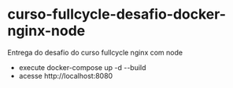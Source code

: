 # curso-fullcycle-desafio-docker-nginx-node
Entrega do desafio do curso fullcycle nginx com node

- execute docker-compose up -d --build
- acesse http://localhost:8080
